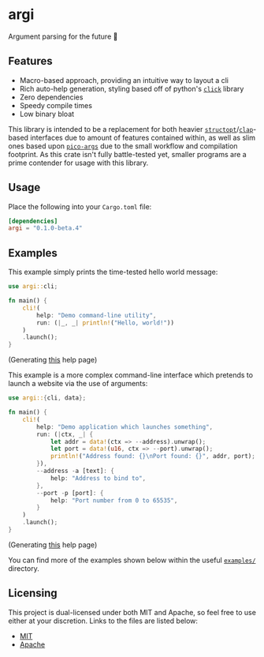# argi

Argument parsing for the future 🚀

## Features

- Macro-based approach, providing an intuitive way to layout a cli
- Rich auto-help generation, styling based off of python's [`click`](https://click.palletsprojects.com/en/8.0.x/) library
- Zero dependencies
- Speedy compile times
- Low binary bloat

This library is intended to be a replacement for both heavier [`structopt`](https://crates.io/crates/structopt)/[`clap`](https://crates.io/crates/clap)-based interfaces due to amount of features contained within, as well as slim ones based upon [`pico-args`](https://crates.io/crates/pico-args) due to the small workflow and compilation footprint. As this crate isn't fully battle-tested yet, smaller programs are a prime contender for usage with this library.

## Usage

Place the following into your `Cargo.toml` file:

```toml
[dependencies]
argi = "0.1.0-beta.4"
```

## Examples 

This example simply prints the time-tested hello world message:

```rust
use argi::cli;

fn main() {
    cli!(
        help: "Demo command-line utility",
        run: (|_, _| println!("Hello, world!"))
    )
    .launch();
}
```

(Generating [this](https://github.com/Owez/argi/blob/master/examples/basic_help.txt) help page)

This example is a more complex command-line interface which pretends to launch a website via the use of arguments:

```rust
use argi::{cli, data};

fn main() {
    cli!(
        help: "Demo application which launches something",
        run: (|ctx, _| {
            let addr = data!(ctx => --address).unwrap();
            let port = data!(u16, ctx => --port).unwrap();
            println!("Address found: {}\nPort found: {}", addr, port);
        }),
        --address -a [text]: {
            help: "Address to bind to",
        },
        --port -p [port]: {
            help: "Port number from 0 to 65535",
        }
    )
    .launch();
}
```

(Generating [this](https://github.com/Owez/argi/blob/master/examples/pretend_website_help.txt) help page)

You can find more of the examples shown below within the useful [`examples/`](https://github.com/Owez/argi/tree/master/examples) directory.

## Licensing

This project is dual-licensed under both MIT and Apache, so feel free to use either at your discretion. Links to the files are listed below:

- [MIT](LICENSE-MIT)
- [Apache](LICENSE-APACHE)
